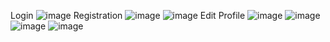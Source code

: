 
Login
![image](https://user-images.githubusercontent.com/59985283/119206141-9171af80-ba57-11eb-8278-c1eefc5af6d0.png)
Registration
![image](https://user-images.githubusercontent.com/59985283/119206181-a6e6d980-ba57-11eb-881f-a12bf3f6ed02.png)
![image](https://user-images.githubusercontent.com/59985283/119206227-c978f280-ba57-11eb-91a3-e319c9a34404.png)
Edit Profile
![image](https://user-images.githubusercontent.com/59985283/119206303-fb8a5480-ba57-11eb-86e3-497a376f04ab.png)
![image](https://user-images.githubusercontent.com/59985283/119206359-2b395c80-ba58-11eb-980b-cfab9752921c.png)
![image](https://user-images.githubusercontent.com/59985283/119206388-3f7d5980-ba58-11eb-94fb-43a372c83a57.png)
![image](https://user-images.githubusercontent.com/59985283/119206422-56bc4700-ba58-11eb-937a-1ae186be4912.png)

